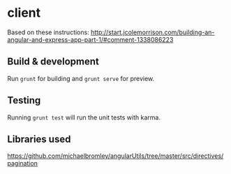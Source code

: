 # client

Based on these instructions:
http://start.jcolemorrison.com/building-an-angular-and-express-app-part-1/#comment-1338086223

## Build & development

Run `grunt` for building and `grunt serve` for preview.

## Testing

Running `grunt test` will run the unit tests with karma.

## Libraries used

https://github.com/michaelbromley/angularUtils/tree/master/src/directives/pagination
